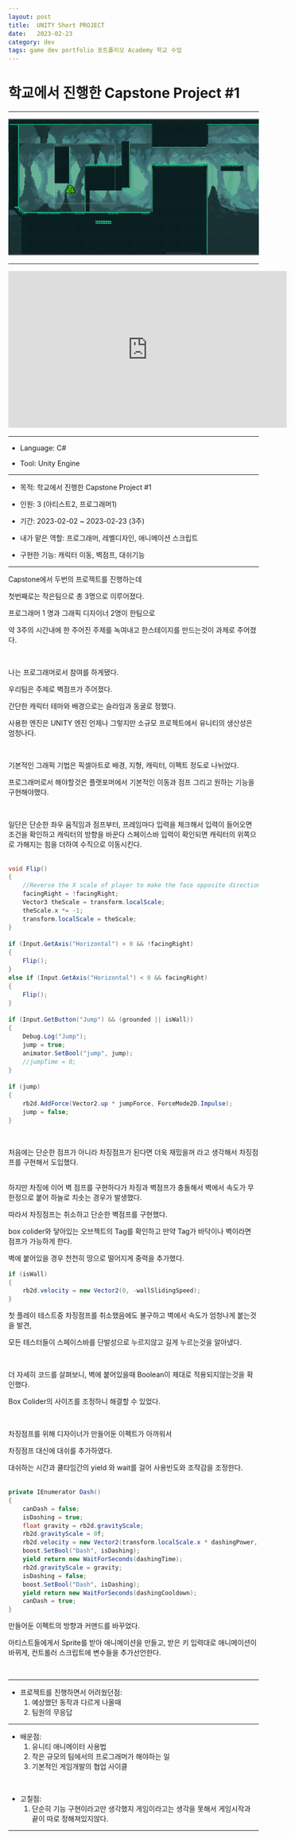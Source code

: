 ```yaml
---
layout: post
title:  UNITY Short PROJECT
date:   2023-02-23
category: dev
tags: game dev portfolio 포트폴리오 Academy 학교 수업
---
```



# 학교에서 진행한 Capstone Project #1

---

<img src = "../../assets/img/dev/WallJumpThumbnail.png" class="img">

---

<iframe class="video" width="560" height="315" src="https://www.youtube.com/embed/iUFhRsUxtIE" title="YouTube video player" frameborder="0" allow="accelerometer; autoplay; clipboard-write; encrypted-media; gyroscope; picture-in-picture; web-share" allowfullscreen></iframe>

---

- Language: C#

- Tool: Unity Engine

---

- 목적: 학교에서 진행한 Capstone Project #1
- 인원: 3 (아티스트2, 프로그래머1)
- 기간: 2023-02-02 ~ 2023-02-23 (3주)
- 내가 맡은 역할: 프로그래머, 레벨디자인, 애니메이션 스크립트

- 구현한 기능: 캐릭터 이동, 벽점프, 대쉬기능

---

Capstone에서 두번의 프로젝트를 진행하는데

첫번째로는 작은팀으로 총 3명으로 이루어졌다.

프로그래머 1 명과 그래픽 디자이너 2명이 한팀으로

약 3주의 시간내에 한 주어진 주제를 녹여내고 한스테이지를 만드는것이 과제로 주어졌다.

<br>

나는 프로그래머로서 참여를 하게됐다.

우리팀은 주제로 벽점프가 주어졌다.

간단한 캐릭터 테마와 배경으로는 슬라임과 동굴로 정했다.

사용한 엔진은 UNITY 엔진
언제나 그렇지만 소규모 프로젝트에서 유니티의 생산성은 엄청나다.

<br>

기본적인 그래픽 기법은 픽셀아트로
배경, 지형, 캐릭터, 이펙트 정도로 나뉘었다.

프로그래머로서 해야할것은 플랫포머에서 기본적인 이동과 점프 그리고 원하는 기능을 구현해야했다.

<br>

일단은 단순한 좌우 움직임과 점프부터, 프레임마다 입력을 체크해서 입력이 들어오면 조건을 확인하고 캐릭터의 방향을 바꾼다
스페이스바 입력이 확인되면 캐릭터의 위쪽으로 가해지는 힘을 더하여 수직으로 이동시킨다.

```cs

void Flip()
{
    //Reverse the X scale of player to make the face opposite direction.
    facingRight = !facingRight;
    Vector3 theScale = transform.localScale;
    theScale.x *= -1;
    transform.localScale = theScale;
}

if (Input.GetAxis("Horizontal") > 0 && !facingRight)
{
    Flip();
}
else if (Input.GetAxis("Horizontal") < 0 && facingRight)
{
    Flip();
}

if (Input.GetButton("Jump") && (grounded || isWall))
{
    Debug.Log("Jump");
    jump = true;
    animator.SetBool("jump", jump);
    //jumpTime = 0;
}

if (jump)
{
    rb2d.AddForce(Vector2.up * jumpForce, ForceMode2D.Impulse);
    jump = false;
}

```

<br>

처음에는 단순한 점프가 아니라 차징점프가 된다면 더욱 재밌을꺼 라고 생각해서
차징점프를 구현해서 도입했다.

<br>
하지만 차징에 이어 벽 점프를 구현하다가 차징과 벽점프가 충돌해서
벽에서 속도가 무한정으로 붙어 하늘로 치솟는 경우가 발생했다.

따라서 차징점프는 취소하고 단순한 벽점프를 구현했다.

box colider와 닿아있는 오브젝트의 Tag를 확인하고 만약 Tag가 바닥이나 벽이라면 점프가 가능하게 한다.

벽에 붙어있을 경우 천천히 땅으로 떨어지게 중력을 추가했다.

```cs
if (isWall)
{				
    rb2d.velocity = new Vector2(0, -wallSlidingSpeed);
}
```


첫 플레이 테스트중 차징점프를 취소했음에도 불구하고 벽에서 속도가 엄청나게 붙는것을 발견,

모든 테스터들이 스페이스바를 단발성으로 누르지않고 길게 누르는것을 알아냈다.

<br>

더 자세히 코드를 살펴보니, 벽에 붙어있을때 Boolean이 제대로 적용되지않는것을 확인했다.

Box Colider의 사이즈를 조정하니 해결할 수 있었다.


<br>

차징점프를 위해 디자이너가 만들어둔 이펙트가 아까워서

차징점프 대신에 대쉬를 추가하였다.

대쉬하는 시간과 쿨타임간의 yield 와 wait를 걸어 사용빈도와 조작감을 조정한다.

```cs

private IEnumerator Dash()
{
    canDash = false;
    isDashing = true;
    float gravity = rb2d.gravityScale;
    rb2d.gravityScale = 0f;
    rb2d.velocity = new Vector2(transform.localScale.x * dashingPower, 0f);
    boost.SetBool("Dash", isDashing);
    yield return new WaitForSeconds(dashingTime);
    rb2d.gravityScale = gravity;
    isDashing = false;
    boost.SetBool("Dash", isDashing);
    yield return new WaitForSeconds(dashingCooldown);
    canDash = true;
}

```

만들어둔 이펙트의 방향과 커맨드를 바꾸었다.

아티스트들에게서 Sprite를 받아 애니메이션을 만들고,
받은 키 입력대로 애니메이션이 바뀌게, 컨트롤러 스크립트에 변수들을 추가선언한다.

<br>

--- 
 - 프로젝트를 진행하면서 어려웠던점:
    1. 예상했던 동작과 다르게 나올때
    2. 팀원의 무응답

---

 - 배운점:
    1. 유니티 애니메이터 사용법
    2. 작은 규모의 팀에서의 프로그래머가 해야하는 일
    3. 기본적인 게임개발의 협업 사이클

<br>

 - 고칠점: 
    1. 단순히 기능 구현이라고만 생각했지 게임이라고는 생각을 못해서 게임시작과 끝이 따로 정해져있지않다.

---